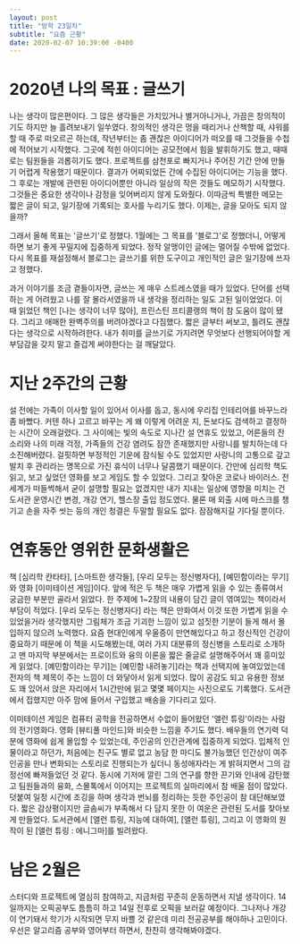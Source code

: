 ```yaml
---
layout: post
title: "방학 23일차"
subtitle: "요즘 근황"
date: 2020-02-07 10:39:00 -0400
---
```


  # 2020년 나의 목표 : 글쓰기
  나는 생각이 많은편이다. 그 많은 생각들은 가치있거나 별거아니거나, 가끔은 창의적이기도 하지만 늘 흘려보내기 일쑤였다. 창의적인 생각은 멍을 때리거나 산책할 때, 샤워를 할 때 주로 떠오르곤 하는데, 작년부터는 좀 괜찮은 아이디어가 떠오를 때 그것들을 수첩에 적어보기 시작했다. 그곳에 적힌 아이디어는 공모전에서 힘을 발휘하기도 했고, 때때로는 팀원들을 괴롭히기도 했다. 프로젝트를 삼천포로 빠지거나 주어진 기간 안에 만들기 어렵게 작용했기 때문이다. 결과가 어찌되었든 간에 수집된 아이디어는 기능을 했다. 그 후로는 개발에 관련된 아이디어뿐만 아니라 일상의 작은 것들도 메모하기 시작했다. 그것들은 중요한 생각이나 감정을 잊어버리지 않게 도와줬다. 이따금씩 특별한 메모는 짧은 글이 되고, 일기장에 기록되는 호사를 누리기도 했다. 이제는, 글을 모아도 되지 않을까?

  그래서 올해 목표는 '글쓰기'로 정했다. 1월에는 그 목표를 '블로그'로 정했더니, 어떻게 하면 보기 좋게 꾸밀지에 집중하게 되었다. 정작 알맹이인 글에는 멀어질 수밖에 없었다. 다시 목표를 재설정해서 블로그는 글쓰기를 위한 도구이고 개인적인 글은 일기장에 쓰자고 정했다. 
  
  과거 이야기를 조금 곁들이자면, 글쓰는 게 매우 스트레스였을 때가 있었다. 단어를 선택하는 게 어려웠고 나를 잘 몰라서였을까 내 생각을 정리하는 일도 고된 일이었었다. 이 때 읽었던 책인 [나는 생각이 너무 많아], 프린스틴 프티콜랭의 책이 참 도움이 많이 됐다. 그리고 애매한 완벽주의를 버려야겠다고 다짐했다. 짧은 글부터 써보고, 틀려도 괜찮다는 생각으로 시작하려한다. 내가 취미를 글쓰기로 가지려면 무엇보다 선행되어야할 게 부담감을 갖지 말고 즐겁게 써야한다는 걸 깨달았다.

  # 지난 2주간의 근황
  설 전에는 가족이 이사할 일이 있어서 이사를 돕고, 동시에 우리집 인테리어를 바꾸느라 좀 바빴다. 커텐 하나 고르고 바꾸는 게 왜 이렇게 어려운 지, 돈보다도 검색하고 결정하는 시간이 오래걸렸다. 그 사이에는 빛의 속도로 지나간 설 연휴도 있었고, 어른들의 잔소리와 나의 미래 걱정, 가족들의 건강 염려도 잠깐 존재했지만 사랑니를 발치하는데 다 소진해버렸다. 걸핏하면 부정적인 기운에 잠식될 수도 있었지만 사랑니의 고통으로 갚고 발치 후 관리라는 명목으로 가진 휴식이 너무나 달콤했기 때문이다. 간만에 심리학 책도 읽고, 보고 싶었던 영화를 보고 게임도 할 수 있었다. 그리고 찾아온 코로나 바이러스. 전세계가 떠들썩해서 굳이 설명할 필요는 없겠지만 내가 지내는 일상에 영향을 미치는 건 도서관 운영시간 변경, 개강 연기, 헬스장 출입 정도였다. 물론 매 외출 시에 마스크를 챙기고 손을 자주 씻는 등의 개인 청결은 두말할 필요도 없다. 잠잠해지길 기다릴 뿐이다. 

  # 연휴동안 영위한 문화생활은
  책 [심리학 칸타타], [스마트한 생각들], [우리 모두는 정신병자다], [예민함이라는 무기]와 영화 [이미테이션 게임]이다.
  앞에 적은 두 책은 매우 가볍게 읽을 수 있는 종류여서 궁금한 부분만 골라서 읽었다. 한 주제에 1~2장의 내용이 담긴 글이 엮여있는 책이라서 부담이 적었다. [우리 모두는 정신병자다] 라는 책은 만화여서 이것 또한 가볍게 읽을 수 있었을거라 생각했지만 그림체가 조금 기괴한 느낌이 있고 섬짓한 기분이 들게 해서 몰입하지 않으려 노력했다. 요즘 현대인에게 우울증이 만연해있다고 하고 정신적인 건강이 중요하기 때문에 이 책을 시도해봤는데, 여러 가지 대분류의 정신병을 스토리로 소개하고 맨 마지막 부분에서는 프로이트와 융의 이론을 짧은 줄글로 설명해주어서 꽤 흥미있게 읽었다. [예민함이라는 무기]는 [예민함 내려놓기]라는 책과 선택지에 놓여있었는데 전자의 책 제목이 주는 느낌이 더 와닿아서 읽게 되었다. 많이 공감도 되고 유용한 정보도 꽤 있어서 앉은 자리에서 1시간만에 읽고 몇몇 페이지는 사진으로도 기록했다. 도서관에서 접했지만 아주 맘에 들어서 구입했고 배송을 기다리고 있다.
  
  이미테이션 게임은 컴퓨터 공학을 전공하면서 수없이 들어왔던 '앨런 튜링'이라는 사람의 전기영화다. 영화 [뷰티풀 마인드]와 비슷한 느낌을 주기도 했다. 배우들의 연기력 덕분에 영화에 쉽게 몰입할 수 있었는데, 주인공의 인간관계에 집중하게 되었다. 입체적 인물이라고 하던가, 처음에는 친구도 별로 없고 농담 한 마디도 불가능했던 인간상이 여주인공을 만나 변화되는 스토리로 진행되는가 싶더니 동성애자라는 게 밝혀지면서 그의 감정선에 빠져들었던 것 같다. 동시에 기저에 깔린 그의 연구를 향한 끈기와 인내에 감탄했고 팀원들과의 융화, 스몰톡에서 이어지는 프로젝트의 실마리에서 참 배울 점이 많았다. 덧붙여 일정 시간에 조깅을 하며 생각과 번뇌를 정리하는 듯한 주인공이 참 대단해보였다. 짧은 감상평이지만 글솜씨가 부족해서 다 담지 못한 이 여운은 관련된 도서를 찾아보게 만들었다. 도서관에서 [앨런 튜링, 지능에 대하여], [앨런 튜링], 그리고 이 영화의 원작이 된 [앨런 튜링 : 에니그마]를 빌려왔다. 

  # 남은 2월은
  스터디와 프로젝트에 열심히 참여하고, 지금처럼 꾸준히 운동하면서 지낼 생각이다. 14일까지는 오픽공부도 틈틈히 하고 14일 전후로 오픽을 보러갈 예정이다. 그나저나 개강이 연기돼서 학기가 시작되면 무지 바쁠 것 같은데 미리 전공공부를 해야하나 고민이다. 우선은 알고리즘 공부와 영어부터 하면서, 찬찬히 생각해봐야겠다.